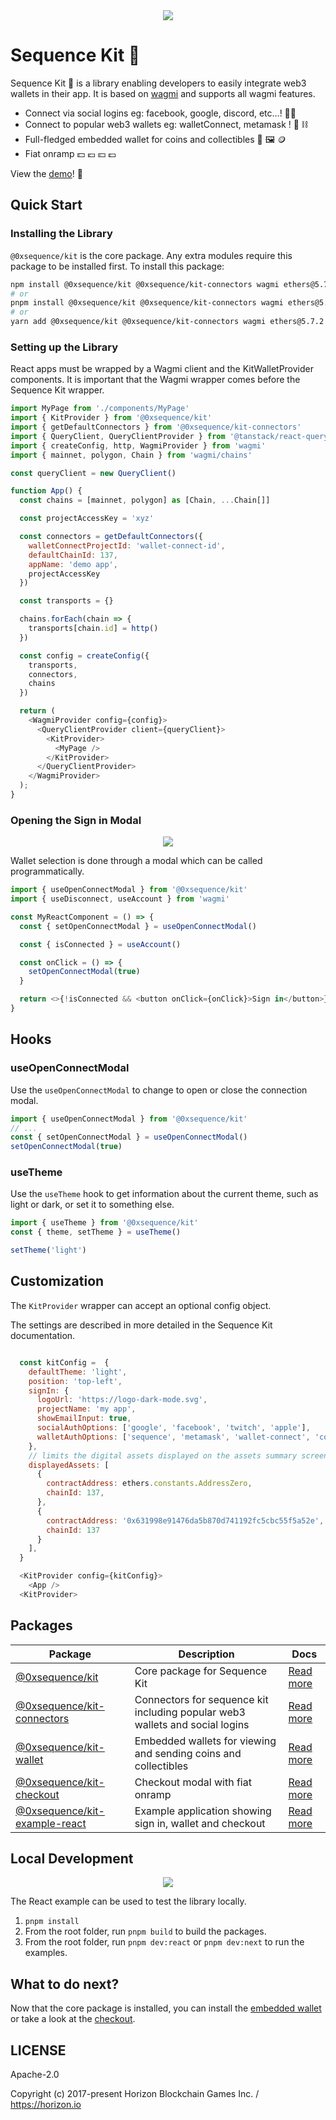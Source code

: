 <div align="center">
  <img src="https://raw.githubusercontent.com/0xsequence/kit/master/public/docs/kit-logo-in-one.png">
</div>

# Sequence Kit 🧰

Sequence Kit 🧰 is a library enabling developers to easily integrate web3 wallets in their app. It is based on [wagmi](https://wagmi.sh/) and supports all wagmi features.

- Connect via social logins eg: facebook, google, discord, etc...! 🔐🪪
- Connect to popular web3 wallets eg: walletConnect, metamask ! 🦊 ⛓️
- Full-fledged embedded wallet for coins and collectibles 👛 🖼️ 🪙
- Fiat onramp 💵 💶 💴 💷

View the [demo](https://0xsequence.github.io/kit)! 👀

## Quick Start

### Installing the Library

`@0xsequence/kit` is the core package. Any extra modules require this package to be installed first.
To install this package:

```bash
npm install @0xsequence/kit @0xsequence/kit-connectors wagmi ethers@5.7.2 viem 0xsequence @tanstack/react-query
# or
pnpm install @0xsequence/kit @0xsequence/kit-connectors wagmi ethers@5.7.2 viem 0xsequence @tanstack/react-query
# or
yarn add @0xsequence/kit @0xsequence/kit-connectors wagmi ethers@5.7.2 viem 0xsequence @tanstack/react-query
```

### Setting up the Library

React apps must be wrapped by a Wagmi client and the KitWalletProvider components. It is important that the Wagmi wrapper comes before the Sequence Kit wrapper.

```js
import MyPage from './components/MyPage'
import { KitProvider } from '@0xsequence/kit'
import { getDefaultConnectors } from '@0xsequence/kit-connectors'
import { QueryClient, QueryClientProvider } from '@tanstack/react-query'
import { createConfig, http, WagmiProvider } from 'wagmi'
import { mainnet, polygon, Chain } from 'wagmi/chains'

const queryClient = new QueryClient()

function App() {
  const chains = [mainnet, polygon] as [Chain, ...Chain[]]

  const projectAccessKey = 'xyz'

  const connectors = getDefaultConnectors({
    walletConnectProjectId: 'wallet-connect-id',
    defaultChainId: 137,
    appName: 'demo app',
    projectAccessKey
  })

  const transports = {}

  chains.forEach(chain => {
    transports[chain.id] = http()
  })

  const config = createConfig({
    transports,
    connectors,
    chains
  })

  return (
    <WagmiProvider config={config}>
      <QueryClientProvider client={queryClient}>
        <KitProvider>
          <MyPage />
        </KitProvider>
      </QueryClientProvider>
    </WagmiProvider>
  );
}
```

### Opening the Sign in Modal

<div align="center">
  <img src="public/docs/sign-in-modal.png">
</div>

Wallet selection is done through a modal which can be called programmatically.

```js
import { useOpenConnectModal } from '@0xsequence/kit'
import { useDisconnect, useAccount } from 'wagmi'

const MyReactComponent = () => {
  const { setOpenConnectModal } = useOpenConnectModal()

  const { isConnected } = useAccount()

  const onClick = () => {
    setOpenConnectModal(true)
  }

  return <>{!isConnected && <button onClick={onClick}>Sign in</button>}</>
}
```

## Hooks

### useOpenConnectModal

Use the `useOpenConnectModal` to change to open or close the connection modal.

```js
import { useOpenConnectModal } from '@0xsequence/kit'
// ...
const { setOpenConnectModal } = useOpenConnectModal()
setOpenConnectModal(true)
```

### useTheme

Use the `useTheme` hook to get information about the current theme, such as light or dark, or set it to something else.

```js
import { useTheme } from '@0xsequence/kit'
const { theme, setTheme } = useTheme()

setTheme('light')
```

## Customization

The `KitProvider` wrapper can accept an optional config object.

The settings are described in more detailed in the Sequence Kit documentation.

```js

  const kitConfig =  {
    defaultTheme: 'light',
    position: 'top-left',
    signIn: {
      logoUrl: 'https://logo-dark-mode.svg',
      projectName: 'my app',
      showEmailInput: true,
      socialAuthOptions: ['google', 'facebook', 'twitch', 'apple'],
      walletAuthOptions: ['sequence', 'metamask', 'wallet-connect', 'coinbase-wallet'],
    },
    // limits the digital assets displayed on the assets summary screen
    displayedAssets: [
      {
        contractAddress: ethers.constants.AddressZero,
        chainId: 137,
      },
      {
        contractAddress: '0x631998e91476da5b870d741192fc5cbc55f5a52e',
        chainId: 137
      }
    ],
  }

  <KitProvider config={kitConfig}>
    <App />
  <KitProvider>
```

## Packages

| Package                                                                                         | Description                                                                  | Docs                                                                                     |
| ----------------------------------------------------------------------------------------------- | ---------------------------------------------------------------------------- | ---------------------------------------------------------------------------------------- |
| [@0xsequence/kit](https://github.com/0xsequence/kit/tree/master/packages/kit)                   | Core package for Sequence Kit                                                | [Read more](https://github.com/0xsequence/kit/blob/master/packages/kit/README.md)        |
| [@0xsequence/kit-connectors](https://github.com/0xsequence/kit/tree/master/packages/connectors) | Connectors for sequence kit including popular web3 wallets and social logins | [Read more](https://github.com/0xsequence/kit/blob/master/packages/connectors/README.md) |
| [@0xsequence/kit-wallet](https://github.com/0xsequence/kit/tree/master/packages/wallet)         | Embedded wallets for viewing and sending coins and collectibles              | [Read more](https://github.com/0xsequence/kit/blob/master/packages/wallet/README.md)     |
| [@0xsequence/kit-checkout](https://github.com/0xsequence/kit/tree/master/packages/checkout)     | Checkout modal with fiat onramp                                              | [Read more](https://github.com/0xsequence/kit/blob/master/packages/checkout/README.md)   |
| [@0xsequence/kit-example-react](https://github.com/0xsequence/kit/tree/master/examples/react)   | Example application showing sign in, wallet and checkout                     | [Read more](https://github.com/0xsequence/kit/blob/master/examples/react/README.md)      |

## Local Development

<div align="center">
  <img src="public/docs/kit-demo.png">
</div>

The React example can be used to test the library locally.

1. `pnpm install`
2. From the root folder, run `pnpm build` to build the packages.
3. From the root folder, run `pnpm dev:react` or `pnpm dev:next` to run the examples.

## What to do next?

Now that the core package is installed, you can install the [embedded wallet](https://github.com/0xsequence/kit/tree/master/packages/wallet) or take a look at the [checkout](https://github.com/0xsequence/kit/tree/master/packages/checkout).

## LICENSE

Apache-2.0

Copyright (c) 2017-present Horizon Blockchain Games Inc. / https://horizon.io
